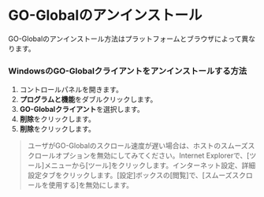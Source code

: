 # GO-Globalのアンインストール

GO-Globalのアンインストール方法はプラットフォームとブラウザによって異なります。

### WindowsのGO-Globalクライアントをアンインストールする方法

1. コントロールパネルを開きます。
2. **プログラムと機能**をダブルクリックします。
3. **GO-Globalクライアント**を選択します。
4. **削除**をクリックします。
5. **削除**をクリックします。

>ユーザがGO-Globalのスクロール速度が遅い場合は、ホストのスムーズスクロールオプションを無効にしてみてください。Internet Explorerで、[ツール]メニューから[ツール]をクリックします。インターネット設定、詳細設定タブをクリックします。[設定]ボックスの[閲覧]で、[スムーズスクロールを使用する]を無効にします。